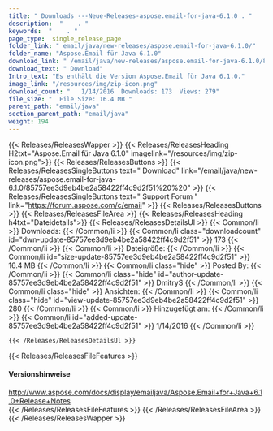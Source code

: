 ```yaml
---
title: " Downloads ---Neue-Releases-aspose.email-for-java-6.1.0 . "
description:  "    . " 
keywords:  "    . " 
page_type:  single_release_page
folder_link: " email/java/new-releases/aspose.email-for-java-6.1.0/"
folder_name: "Aspose.Email für Java 6.1.0"
download_link: " /email/java/new-releases/aspose.email-for-java-6.1.0/85757ee3d9eb4be2a58422ff4c9d2f51"
download_text: " Download"
Intro_text: "Es enthält die Version Aspose.Email für Java 6.1.0."
image_link: "/resources/img/zip-icon.png"
download_count: "   1/14/2016  Downloads: 173  Views: 279"
file_size: "  File Size: 16.4 MB "
parent_path: "email/java"
section_parent_path: "email/java"
weight: 194
---
```


{{< Releases/ReleasesWapper >}}
  {{< Releases/ReleasesHeading H2txt="Aspose.Email für Java 6.1.0" imagelink="/resources/img/zip-icon.png">}}
  {{< Releases/ReleasesButtons >}}
    {{< Releases/ReleasesSingleButtons text=" Download" link="/email/java/new-releases/aspose.email-for-java-6.1.0/85757ee3d9eb4be2a58422ff4c9d2f51%20%20" >}}
    {{< Releases/ReleasesSingleButtons text=" Support Forum " link="https://forum.aspose.com/c/email" >}}
  {{< Releases/ReleasesButtons >}}
  {{< Releases/ReleasesFileArea >}}
    {{< Releases/ReleasesHeading h4txt="Dateidetails">}}
    {{< Releases/ReleasesDetailsUl >}}
            {{< Common/li >}} Downloads: {{< /Common/li >}}
      {{< Common/li class="downloadcount" id="dwn-update-85757ee3d9eb4be2a58422ff4c9d2f51" >}} 173 {{< /Common/li >}}
      {{< Common/li >}} Dateigröße: {{< /Common/li >}}
      {{< Common/li id="size-update-85757ee3d9eb4be2a58422ff4c9d2f51" >}} 16.4 MB {{< /Common/li >}} 
      {{< Common/li  class="hide" >}} Posted By: {{< /Common/li >}} 
      {{< Common/li class="hide" id="author-update-85757ee3d9eb4be2a58422ff4c9d2f51" >}} DmitryS {{< /Common/li >}}
      {{< Common/li class="hide" >}} Ansichten: {{< /Common/li >}}
      {{< Common/li class="hide" id="view-update-85757ee3d9eb4be2a58422ff4c9d2f51" >}} 280 {{< /Common/li >}}
      {{< Common/li >}} Hinzugefügt am: {{< /Common/li >}}
      {{< Common/li id="added-update-85757ee3d9eb4be2a58422ff4c9d2f51" >}} 1/14/2016 {{< /Common/li >}} 

    {{< /Releases/ReleasesDetailsUl >}}

  {{< Releases/ReleasesFileFeatures >}}
      <h4>Versionshinweise</h4><div> <a href="http://www.aspose.com/docs/display/emailjava/Aspose.Email+for+Java+6.1.0+Release+Notes">http://www.aspose.com/docs/display/emailjava/Aspose.Email+for+Java+6.1.0+Release+Notes</a></div>
  {{< /Releases/ReleasesFileFeatures >}}
 {{< /Releases/ReleasesFileArea >}}
{{< /Releases/ReleasesWapper >}}



